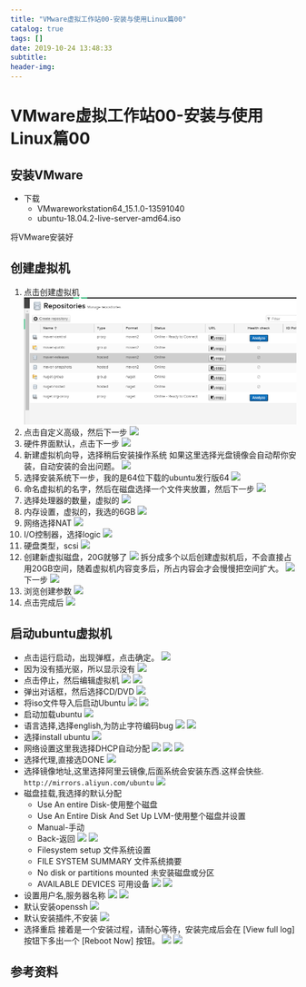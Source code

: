 ```yaml
---
title: "VMware虚拟工作站00-安装与使用Linux篇00"
catalog: true
tags: []
date: 2019-10-24 13:48:33
subtitle:
header-img:
---
```

# VMware虚拟工作站00-安装与使用Linux篇00
## 安装VMware
- 下载
    - VMwareworkstation64_15.1.0-13591040
    - ubuntu-18.04.2-live-server-amd64.iso

将VMware安装好
## 创建虚拟机
1. 点击创建虚拟机
![](1.png)
2. 点击自定义高级，然后下一步
![](2.png)
3. 硬件界面默认，点击下一步
![](3.png)
4. 新建虚拟机向导，选择稍后安装操作系统
如果这里选择光盘镜像会自动帮你安装，自动安装的会出问题。
![](4.png)
5. 选择安装系统下一步，我的是64位下载的ubuntu发行版64
![](5.png)
6. 命名虚拟机的名字，然后在磁盘选择一个文件夹放置，然后下一步
![](6.png)
7. 选择处理器的数量，虚拟的
![](7.png)
8. 内存设置，虚拟的，我选的6GB
![](8.png)
9. 网络选择NAT
![](9.png)
10. I/O控制器，选择logic
![](10.png)
11. 硬盘类型，scsi
![](11.png)
12. 创建新虚拟磁盘，20G就够了
![](12.png)
拆分成多个以后创建虚拟机后，不会直接占用20GB空间，随着虚拟机内容变多后，所占内容会才会慢慢把空间扩大。
![](13.png)
下一步
![](14.png)
13. 浏览创建参数
![](15.png)
14. 点击完成后
![](16.png)

## 启动ubuntu虚拟机
- 点击运行启动，出现弹框，点击确定。
![](17.png)
- 因为没有插光驱，所以显示没有
![](18.png)
- 点击停止，然后编辑虚拟机
![](19.png)
![](20.png)
- 弹出对话框，然后选择CD/DVD
![](21.png)
- 将iso文件导入后启动Ubuntu
![](22.png)
![](23.png)
- 启动加载ubuntu
![](24.png)
- 语言选择,选择english,为防止字符编码bug
![](25.png)
![](26.png)
- 选择install ubuntu
![](27.png)
- 网络设置这里我选择DHCP自动分配
![](28.png)
![](29.png)
![](30.png)
- 选择代理,直接选DONE
![](31.png)
- 选择镜像地址,这里选择阿里云镜像,后面系统会安装东西.这样会快些.
`http://mirrors.aliyun.com/ubuntu`
![](32.png)
- 磁盘挂载,我选择的默认分配
    - Use An entire Disk-使用整个磁盘
    - Use An Entire Disk And Set Up LVM-使用整个磁盘并设置
    - Manual-手动
    - Back-返回
![](33.png)
![](34.png)
    - Filesystem setup   文件系统设置
    - FILE SYSTEM SUMMARY    文件系统摘要
    - No disk or partitions mounted   未安装磁盘或分区
    - AVAILABLE DEVICES  可用设备
![](35.png)
![](36.png)
- 设置用户名,服务器名称
![](37.png)
![](38.png)
- 默认安装openssh
![](39.png)
- 默认安装插件,不安装
![](40.png)
- 选择重启
接着是一个安装过程，请耐心等待，安装完成后会在 [View full log] 按钮下多出一个 [Reboot Now] 按钮。
![](41.png)
![](42.png)



## 参考资料
> 
